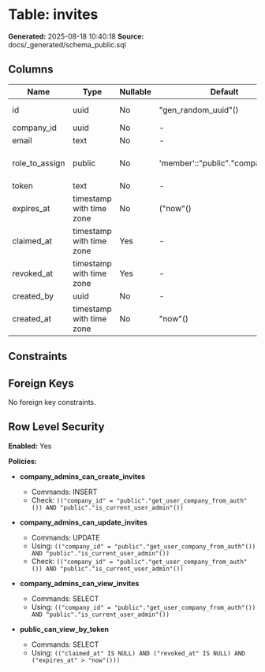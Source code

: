 ﻿# Table: invites

**Generated:** 2025-08-18 10:40:18
**Source:** docs/_generated/schema_public.sql

## Columns

| Name | Type | Nullable | Default | Notes |
|------|------|----------|---------|-------|
| id | uuid | No | "gen_random_uuid"() | DEFAULT "gen_random_uuid"() NOT NULL |
| company_id | uuid | No | - | NOT NULL |
| email | text | No | - | NOT NULL |
| role_to_assign | public | No | 'member'::"public"."company_role" | ."company_role" DEFAULT 'member'::"public"."company_role" NOT NULL |
| token | text | No | - | NOT NULL |
| expires_at | timestamp with time zone | No | ("now"() | DEFAULT ("now"() + '7 days'::interval) NOT NULL |
| claimed_at | timestamp with time zone | Yes | - | - |
| revoked_at | timestamp with time zone | Yes | - | - |
| created_by | uuid | No | - | NOT NULL |
| created_at | timestamp with time zone | No | "now"() | DEFAULT "now"() NOT NULL |


## Constraints



## Foreign Keys

No foreign key constraints.


## Row Level Security

**Enabled:** Yes

**Policies:**

- **company_admins_can_create_invites**
  - Commands: INSERT
  - Check: `(("company_id" = "public"."get_user_company_from_auth"()) AND "public"."is_current_user_admin"())`

- **company_admins_can_update_invites**
  - Commands: UPDATE
  - Using: `(("company_id" = "public"."get_user_company_from_auth"()) AND "public"."is_current_user_admin"())`
  - Check: `(("company_id" = "public"."get_user_company_from_auth"()) AND "public"."is_current_user_admin"())`

- **company_admins_can_view_invites**
  - Commands: SELECT
  - Using: `(("company_id" = "public"."get_user_company_from_auth"()) AND "public"."is_current_user_admin"())`

- **public_can_view_by_token**
  - Commands: SELECT
  - Using: `(("claimed_at" IS NULL) AND ("revoked_at" IS NULL) AND ("expires_at" > "now"()))`


